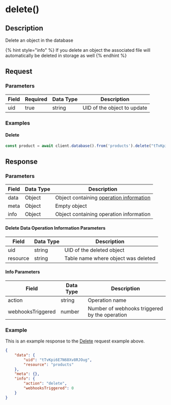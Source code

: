 # delete()

## Description

Delete an object in the database

{% hint style="info" %}
If you delete an object the associated file will automatically be deleted in storage as well
{% endhint %}

## Request

### Parameters

<table><thead><tr><th>Field</th><th data-type="checkbox">Required</th><th>Data Type</th><th>Description</th></tr></thead><tbody><tr><td>uid</td><td>true</td><td>string</td><td>UID of the object to update</td></tr></tbody></table>

### Examples

#### Delete

```javascript
const product = await client.database().from('products').delete("tTvKpi6E7N68Xv8RJOug")
```

## Response

### Parameters

| Field | Data Type | Description                                                                 |
| ----- | --------- | --------------------------------------------------------------------------- |
| data  | Object    | Object containing [operation information](delete.md#delete-data-parameters) |
| meta  | Object    | Empty object                                                                |
| info  | Object    | Object containing operation information                                     |

#### Delete Data Operation Information Parameters

| Field    | Data Type | Description                         |
| -------- | --------- | ----------------------------------- |
| uid      | string    | UID of the deleted object           |
| resource | string    | Table name where object was deleted |

#### Info Parameters

| Field             | Data Type | Description                                   |
| ----------------- | --------- | --------------------------------------------- |
| action            | string    | Operation name                                |
| webhooksTriggered | number    | Number of webhooks triggered by the operation |

### Example

This is an example response to the [Delete](delete.md#delete) request example above.

```json
{
    "data": {
        "uid": "tTvKpi6E7N68Xv8RJOug",
        "resource": "products"
    },
    "meta": {},
    "info": {
        "action": "delete",
        "webhooksTriggered": 0
    }
}
```
